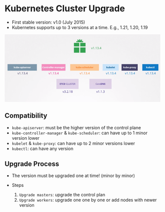# Kubernetes Cluster Upgrade

- First stable version: v1.0 (July 2015)
- Kubernetes supports up to 3 versions at a time. E.g., 1.21, 1.20, 1.19

![Kubernetes Versions](./images/versions.png)

## Compatibility

- `kube-apiserver`: must be the higher version of the control plane
- `kube-controller-manager` & `kube-scheduler`: can have up to 1 minor version lower
- `kubelet` & `kube-proxy`: can have up to 2 minor versions lower
- `kubectl`: can have any version

## Upgrade Process

- The version must be upgraded one at time! (minor by minor)
- Steps

  1. `Upgrade masters`: upgrade the control plan
  1. `Upgrade workers`: upgrade one one by one or add nodes with newer version
